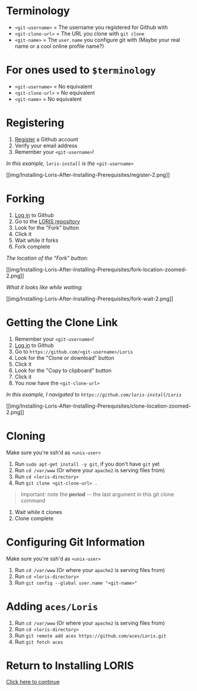 # Terminology
+ `<git-username>` = The username you registered for Github with
+ `<git-clone-url>` = The URL you clone with `git clone`
+ `<git-name>` = The `user.name` you configure git with (Maybe your real name or a cool online profile name?)

# For ones used to `$terminology`
+ `<git-username>` = No equivalent
+ `<git-clone-url>` = No equivalent
+ `<git-name>` = No equivalent

# Registering

1. [Register](https://github.com/) a Github account
1. Verify your email address
1. Remember your `<git-username>`!

*In this example, `loris-install` is the `<git-username>`*

[[img/Installing-Loris-After-Installing-Prerequisites/register-2.png]]

# Forking
1. [Log in](https://github.com/) to Github
1. Go to the [LORIS repository](https://github.com/aces/Loris)
1. Look for the "Fork" button
1. Click it
1. Wait while it forks
1. Fork complete

*The location of the "Fork" button:*

[[img/Installing-Loris-After-Installing-Prerequisites/fork-location-zoomed-2.png]]

*What it looks like while waiting:*

[[img/Installing-Loris-After-Installing-Prerequisites/fork-wait-2.png]]

# Getting the Clone Link
1. Remember your `<git-username>`!
1. [Log in](https://github.com/) to Github
1. Go to `https://github.com/<git-username>/Loris`
1. Look for the "Clone or download" button
1. Click it
1. Look for the "Copy to clipboard" button
1. Click it
1. You now have the `<git-clone-url>`

*In this example, I navigated to `https://github.com/loris-install/Loris`*

[[img/Installing-Loris-After-Installing-Prerequisites/clone-location-zoomed-2.png]]

# Cloning

Make sure you're ssh'd as `<unix-user>`

1. Run `sudo apt-get install -y git`, if you don't have `git` yet
1. Run `cd /var/www` (Or where your `apache2` is serving files from)
1. Run `cd <loris-directory>`
1. Run `git clone <git-clone-url> .`
> Important: note the **period** -- the last argument in this git clone command
1. Wait while it clones
1. Clone complete

<!-- *You should see something like this:*

[[img/Installing-Loris-After-Installing-Prerequisites/clone.png]] -->


# Configuring Git Information

Make sure you're ssh'd as `<unix-user>`

1. Run `cd /var/www` (Or where your `apache2` is serving files from)
1. Run `cd <loris-directory>`
1. Run `git config --global user.name "<git-name>"`

# Adding `aces/Loris`

1. Run `cd /var/www` (Or where your `apache2` is serving files from)
1. Run `cd <loris-directory>`
1. Run `git remote add aces https://github.com/aces/Loris.git`
1. Run `git fetch aces`

<!-- [[img/Installing-Loris-After-Installing-Prerequisites/add-aces.png]] -->

# Return to Installing LORIS
[Click here to continue](https://github.com/aces/Loris/wiki/Installing-Loris#running-the-install-script)
